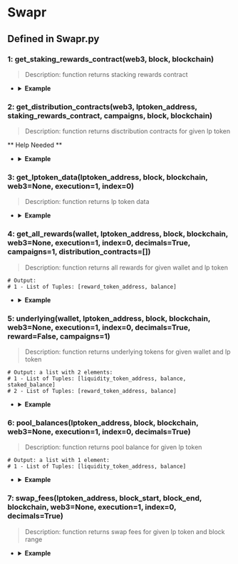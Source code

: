 # Swapr

## Defined in Swapr.py

### 1: get_staking_rewards_contract(web3, block, blockchain)

> Description: function returns stacking rewards contract


- <details><summary><b>Example</b></summary>

  ```
  from defi_protocols import *

  from defi_protocols.functions import *

  from defi_protocols import Swapr

  web3 = get_node(ETHEREUM, 'latest', 0)

  f1 = Swapr.get_staking_rewards_contract(web3, 'latest', ETHEREUM)

  print(f1)

  ```

  ```
  output: 
  <web3._utils.datatypes.Contract object at 0x7fecf9dd2710>

  ```
  </details>


### 2: get_distribution_contracts(web3, lptoken_address, staking_rewards_contract, campaigns, block, blockchain)

> Description: function returns disctribution contracts for given lp token

** Help Needed **

- <details><summary><b>Example</b></summary>

  ```
  from defi_protocols import *

  from defi_protocols.functions import *

  from defi_protocols import Swapr

  web3 = get_node(ETHEREUM, 'latest', 0)

  f1 = Swapr.get_staking_rewards_contract(web3, 'latest', ETHEREUM)

  f2 = Swapr.get_distribution_contracts(web3, '0x7515Be43D16f871588ADc135d58a9c30A71Eb34F', f1, 1, 'latest', ETHEREUM)

  print(f2)

  ```

  ```
  output: 
  

  ```
  </details>

### 3: get_lptoken_data(lptoken_address, block, blockchain, web3=None, execution=1, index=0)

> Description: function returns lp token data

- <details><summary><b>Example</b></summary>

  ```
  from defi_protocols import *

  from defi_protocols.functions import *

  from defi_protocols import Swapr

  f3 = Swapr.get_lptoken_data('0x7515Be43D16f871588ADc135d58a9c30A71Eb34F', 'latest', ETHEREUM)

  print(f3)

  ```

  ```
  output: 
  {'contract': <web3._utils.datatypes.Contract object at 0x7fc6a413e6e0>, 'decimals': 18, 'totalSupply': 8788345579684989628399, 'token0': '0x6B175474E89094C44Da98b954EedeAC495271d0F', 'token1': '0xC02aaA39b223FE8D0A0e5C4F27eAD9083C756Cc2', 'reserves': [367338598438067871621998, 257554709560248473048, 1673559707], 'kLast': 0, 'virtualTotalSupply': 1.0546014695621988e+22}
  

  ```
  </details>


### 4: get_all_rewards(wallet, lptoken_address, block, blockchain, web3=None, execution=1, index=0, decimals=True, campaigns=1, distribution_contracts=[])

> Description: function returns all rewards for given wallet and lp token

  ```
  # Output:
  # 1 - List of Tuples: [reward_token_address, balance]
  ```

- <details><summary><b>Example</b></summary>

  ```
  from defi_protocols import *

  from defi_protocols.functions import *

  from defi_protocols import Swapr

  f4 = Swapr.get_all_rewards('0x849D52316331967b6fF1198e5E32A0eB168D039d', '0x7515Be43D16f871588ADc135d58a9c30A71Eb34F', 'latest', ETHEREUM)

  print(f4)

  ```

  ```
  output: None

  ```
  </details>

### 5: underlying(wallet, lptoken_address, block, blockchain, web3=None, execution=1, index=0, decimals=True, reward=False, campaigns=1)

> Description: function returns underlying tokens for given wallet and lp token

  ```
  # Output: a list with 2 elements:
  # 1 - List of Tuples: [liquidity_token_address, balance, staked_balance]
  # 2 - List of Tuples: [reward_token_address, balance]

  ```

- <details><summary><b>Example</b></summary>

  ```
  from defi_protocols import *

  from defi_protocols.functions import *

  from defi_protocols import Swapr

  f5 = Swapr.underlying('0x849D52316331967b6fF1198e5E32A0eB168D039d', '0x7515Be43D16f871588ADc135d58a9c30A71Eb34F', 'latest', ETHEREUM)

  print(f5)

  ```

  ```
  output: None

  ```
  </details>


### 6: pool_balances(lptoken_address, block, blockchain, web3=None, execution=1, index=0, decimals=True)

> Description: function returns pool balance for given lp token

  ```
  # Output: a list with 1 element:
  # 1 - List of Tuples: [liquidity_token_address, balance]
  ```
- <details><summary><b>Example</b></summary>

  ```
  from defi_protocols import *

  from defi_protocols.functions import *

  from defi_protocols import Swapr

  f6 = Swapr.pool_balances('0x7515Be43D16f871588ADc135d58a9c30A71Eb34F', 'latest', ETHEREUM)

  print(f6)

  ```

  ```
  output: 
  [['0x6B175474E89094C44Da98b954EedeAC495271d0F', 367338.5984380679], ['0xC02aaA39b223FE8D0A0e5C4F27eAD9083C756Cc2', 257.55470956024845]]

  ```
  </details>

### 7: swap_fees(lptoken_address, block_start, block_end, blockchain, web3=None, execution=1, index=0, decimals=True)

> Description: function returns swap fees for given lp token and block range


- <details><summary><b>Example</b></summary>

  ```
  from defi_protocols import *

  from defi_protocols.functions import *

  from defi_protocols import Swapr

  f7 = Swapr.swap_fees('0x7515Be43D16f871588ADc135d58a9c30A71Eb34F', 16392504, 'latest', ETHEREUM)

  print(f7)

  ```

  ```
  output: 
  {'swaps': [{'block': 16392554, 'token': '0x6B175474E89094C44Da98b954EedeAC495271d0F', 'amount': 0.3533967616636148}, {'block': 16392693, 'token': '0x6B175474E89094C44Da98b954EedeAC495271d0F', 'amount': 0.8042712308268711}, {'block': 16392942, 'token': '0x6B175474E89094C44Da98b954EedeAC495271d0F', 'amount': 1.3125}, {'block': 16392986, 'token': '0x6B175474E89094C44Da98b954EedeAC495271d0F', 'amount': 1.12284669760275}, {'block': 16393054, 'token': '0xC02aaA39b223FE8D0A0e5C4F27eAD9083C756Cc2', 'amount': 4.3810185944715885e-05}, {'block': 16393185, 'token': '0x6B175474E89094C44Da98b954EedeAC495271d0F', 'amount': 0.13697197835428987}, {'block': 16393190, 'token': '0x6B175474E89094C44Da98b954EedeAC495271d0F', 'amount': 0.1027289837657174}, {'block': 16393338, 'token': '0x6B175474E89094C44Da98b954EedeAC495271d0F', 'amount': 0.2434762712795}, {'block': 16393463, 'token': '0xC02aaA39b223FE8D0A0e5C4F27eAD9083C756Cc2', 'amount': 0.00035039806149557873}, {'block': 16393467, 'token': '0xC02aaA39b223FE8D0A0e5C4F27eAD9083C756Cc2', 'amount': 0.000173850319209059}]}
  
  ```
  </details>

